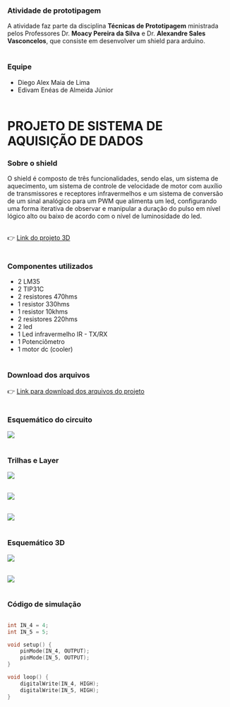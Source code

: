 ### Atividade de prototipagem

A atividade faz parte da disciplina **Técnicas de Prototipagem** ministrada pelos Professores Dr. **Moacy Pereira da Silva** e Dr. **Alexandre Sales Vasconcelos**, que consiste em desenvolver um shield para arduíno.<br /><br />

### Equipe

-   Diego Alex Maia de Lima
-   Edivam Enéas de Almeida Júnior<br /><br />

# PROJETO DE SISTEMA DE AQUISIÇÃO DE DADOS

### Sobre o shield

O shield é composto de três funcionalidades, sendo elas, um sistema de aquecimento, um sistema de controle de velocidade de motor com auxílio de transmissores e receptores infravermelhos e um sistema de conversão de um sinal analógico para um PWM que alimenta um led, configurando uma forma iterativa de observar e manipular a duração do pulso em nível lógico alto ou baixo de acordo com o nível de luminosidade do led.<br /><br />

👉 <a href="https://a360.co/3w6mWB6" target="_blank">Link do projeto 3D</a><br /><br />

### Componentes utilizados

- 2 LM35
- 2 TIP31C
- 2 resistores 470hms
- 1 resistor 330hms
- 1 resistor 10khms
- 2 resistores 220hms
- 2 led
- 1 Led infravermelho IR - TX/RX
- 1 Potenciômetro 
- 1 motor dc (cooler)<br /><br />

### Download dos arquivos

👉 <a href="https://github.com/venzel/shield_dados/raw/master/arquivos/pcb/esquematico.zip" target="_blank">Link para download dos arquivos do projeto</a><br /><br />

### Esquemático do circuito

<img src="./arquivos/imagens/esq.png" /><br /><br />

### Trilhas e Layer

<img src="./arquivos/imagens/trilhas.png" /><br /><br />

<img src="./arquivos/imagens/layer.png" /><br /><br />

<img src="./arquivos/imagens/lay.png" /><br /><br />

### Esquemático 3D

<img src="./arquivos/imagens/shield.png" /><br /><br />

<img src="./arquivos/imagens/front.png" /><br /><br />

### Código de simulação

```c

int IN_4 = 4;
int IN_5 = 5;

void setup() {
    pinMode(IN_4, OUTPUT);
    pinMode(IN_5, OUTPUT);
}

void loop() {
    digitalWrite(IN_4, HIGH);
    digitalWrite(IN_5, HIGH);
}
```

